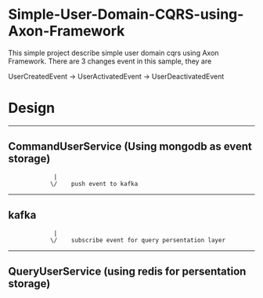 # Simple-User-Domain-CQRS-using-Axon-Framework

This simple project describe simple user domain cqrs using Axon Framework.
There are 3 changes event in this sample, they are

UserCreatedEvent -> UserActivatedEvent -> UserDeactivatedEvent

# Design
---------------------------------
CommandUserService
(Using mongodb as event storage)
----------------------------------
                 |
                \/    push event to kafka

----------------------------
kafka
----------------------------
                 |
                \/    subscribe event for query persentation layer

--------------------------------------
QueryUserService
(using redis for persentation storage)
---------------------------------------